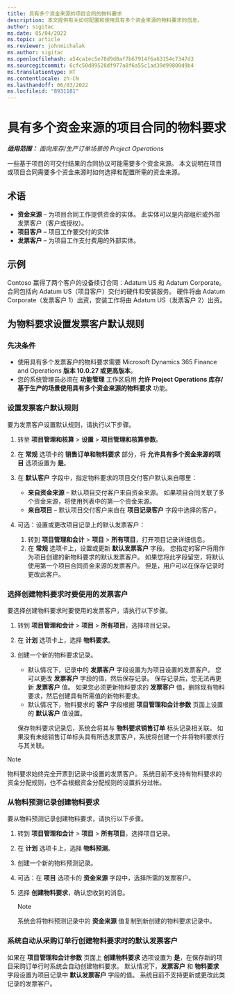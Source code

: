 ```yaml
---
title: 具有多个资金来源的项目合同的物料要求
description: 本文提供有关如何配置和使用具有多个资金来源的物料要求的信息。
author: sigitac
ms.date: 05/04/2022
ms.topic: article
ms.reviewer: johnmichalak
ms.author: sigitac
ms.openlocfilehash: a54ca1ec5e78d9d0af7b67914f6a63154c7347d3
ms.sourcegitcommit: 6cfc50d89528df977a8f6a55c1ad39d99800d9b4
ms.translationtype: HT
ms.contentlocale: zh-CN
ms.lasthandoff: 06/03/2022
ms.locfileid: "8931181"
---
```

# <a name="item-requirements-for-project-contracts-with-multiple-funding-sources"></a>具有多个资金来源的项目合同的物料要求

_**适用范围：** 面向库存/生产订单场景的 Project Operations_

一些基于项目的可交付结果的合同协议可能需要多个资金来源。 本文说明在项目或项目合同需要多个资金来源时如何选择和配置所需的资金来源。

## <a name="terminology"></a>术语

- **资金来源** – 为项目合同工作提供资金的实体。 此实体可以是内部组织或外部发票客户（客户或授权）。
- **项目客户** – 项目工作要交付的实体
- **发票客户** – 为项目工作支付费用的外部实体。

## <a name="example"></a>示例

Contoso 赢得了两个客户的设备续订合同：Adatum US 和 Adatum Corporate。 合同包括向 Adatum US（项目客户）交付的硬件和安装服务。 硬件将由 Adatum Corporate（发票客户 1）出资，安装工作将由 Adatum US（发票客户 2）出资。

## <a name="set-up-invoice-account-defaulting-rules-for-item-requirements"></a>为物料要求设置发票客户默认规则

### <a name="prerequisites"></a>先决条件

- 使用具有多个发票客户的物料要求需要 Microsoft Dynamics 365 Finance and Operations **版本 10.0.27 或更高版本**。
- 您的系统管理员必须在 **功能管理** 工作区启用 **允许 Project Operations 库存/基于生产的场景使用具有多个资金来源的物料要求** 功能。

### <a name="set-up-the-invoice-account-defaulting-rules"></a>设置发票客户默认规则

要为发票客户设置默认规则，请执行以下步骤。

1. 转至 **项目管理和核算** \> **设置** \> **项目管理和核算参数**。
1. 在 **常规** 选项卡的 **销售订单和物料要求** 部分，将 **允许具有多个资金来源的项目** 选项设置为 **是**。
1. 在 **默认客户** 字段中，指定物料要求的项目交付客户默认来自哪里：

    - **来自资金来源** – 默认项目交付客户来自资金来源。 如果项目合同关联了多个资金来源，将使用列表中的第一个资金来源。
    - **来自项目** – 默认项目交付客户来自在 **项目记录客户** 字段中选择的客户。

1. 可选：设置或更改项目记录上的默认发票客户：

    1. 转到 **项目管理和会计** \> **项目** \> **所有项目**，打开项目记录详细信息。
    2. 在 **常规** 选项卡上，设置或更新 **默认发票客户** 字段。 您指定的客户将用作为项目创建的新物料要求的默认发票客户。 如果您将此字段留空，将默认使用第一个项目合同资金来源的发票客户。 但是，用户可以在保存记录时更改此客户。

### <a name="select-the-invoice-account-to-use-when-you-create-an-item-requirement"></a>选择创建物料要求时要使用的发票客户

要选择创建物料要求时要使用的发票客户，请执行以下步骤。

1. 转到 **项目管理和会计** \> **项目** \> **所有项目**，选择项目记录。
1. 在 **计划** 选项卡上，选择 **物料要求**。
1. 创建一个新的物料要求记录。

    - 默认情况下，记录中的 **发票客户** 字段设置为为项目设置的发票客户。 您可以更改 **发票客户** 字段的值，然后保存记录。 保存记录后，您无法再更新 **发票客户** 值。 如果您必须更新物料要求的 **发票客户** 值，删除现有物料要求，然后创建具有所需值的新物料要求。
    - 默认情况下，物料要求的 **客户** 字段根据 **项目管理和会计参数** 页面上设置的 **默认客户** 值设置。

    保存物料要求记录后，系统会将其与 **物料要求销售订单** 标头记录相关联。 如果没有未结销售订单标头具有所选发票客户，系统将创建一个并将物料要求行与其关联。

> [!NOTE]
> 物料要求始终完全开票到记录中设置的发票客户。 系统目前不支持有物料要求的资金分配规则，也不会根据资金分配规则的设置拆分过帐。

### <a name="create-an-item-requirement-from-an-item-forecast-record"></a>从物料预测记录创建物料要求

要从物料预测记录创建物料要求，请执行以下步骤。

1. 转到 **项目管理和会计** \> **项目** \> **所有项目**，选择项目记录。
1. 在 **计划** 选项卡上，选择 **物料预测**。
1. 创建一个新的物料预测记录。
1. 可选：在 **项目** 选项卡的 **资金来源** 字段中，选择所需的发票客户。
1. 选择 **创建物料要求**，确认您收到的消息。

    > [!NOTE]
    > 系统会将物料预测记录中的 **资金来源** 值复制到新创建的物料要求记录中。

### <a name="default-invoice-account-when-the-system-automatically-creates-an-item-requirement-from-a-purchase-order-line"></a>系统自动从采购订单行创建物料要求时的默认发票客户

如果在 **项目管理和会计参数** 页面上 **创建物料要求** 选项设置为 **是**，在保存新的项目采购订单行时系统会自动创建物料要求。 默认情况下，**发票客户** 和 **物料要求** 字段设置为项目记录中 **默认发票客户** 字段的值。 系统目前不支持更新或更改此类记录的发票客户。
